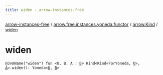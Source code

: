 ```yaml
---
title: widen - arrow-instances-free
---
```


[arrow-instances-free](../../index.html) / [arrow.free.instances.yoneda.functor](../index.html) / [arrow.Kind](index.html) / [widen](./widen.html)

# widen

`@JvmName("widen") fun <U, B, A : `[`B`](widen.html#B)`> Kind<Kind<ForYoneda, `[`U`](widen.html#U)`>, `[`A`](widen.html#A)`>.widen(): Yoneda<`[`U`](widen.html#U)`, `[`B`](widen.html#B)`>`